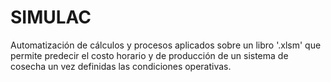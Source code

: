 # SIMULAC
Automatización de cálculos y procesos aplicados sobre un libro '.xlsm' que permite predecir el costo horario y de producción de un sistema de cosecha un vez definidas las condiciones operativas. 
